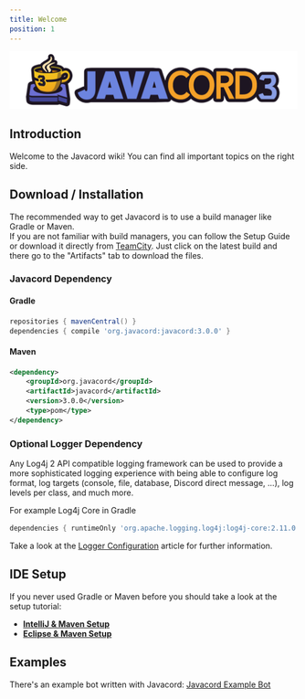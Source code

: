 ```yaml
---
title: Welcome
position: 1
---
```

![](/img/javacord3_banner.png)

## Introduction

Welcome to the Javacord wiki! You can find all important topics on the right side.

## Download / Installation

The recommended way to get Javacord is to use a build manager like Gradle or Maven.  
If you are not familiar with build managers, you can follow the Setup Guide 
or download it directly from
[TeamCity](https://ci.javacord.org/viewType.html?buildTypeId=Javacord_PublishSnapshots&branch_Javacord=v_3&tab=buildTypeStatusDiv&state=successful).
Just click on the latest build and there go to the "Artifacts" tab to download the files.

### Javacord Dependency

#### Gradle
```groovy
repositories { mavenCentral() }
dependencies { compile 'org.javacord:javacord:3.0.0' }
```

#### Maven
```xml
<dependency>
    <groupId>org.javacord</groupId>
    <artifactId>javacord</artifactId>
    <version>3.0.0</version>
    <type>pom</type>
</dependency>
```

### Optional Logger Dependency

Any Log4j 2 API compatible logging framework can be used to provide a more sophisticated logging experience
with being able to configure log format, log targets (console, file, database, Discord direct message, ...),
log levels per class, and much more.

For example Log4j Core in Gradle
```groovy
dependencies { runtimeOnly 'org.apache.logging.log4j:log4j-core:2.11.0' }
```
Take a look at the [Logger Configuration](/wiki/basic-tutorials/logger-configuration/) article for further information.

## IDE Setup

If you never used Gradle or Maven before you should take a look at the setup tutorial:
* **[IntelliJ & Maven Setup](/wiki/getting-started/intellij-maven)**
* **[Eclipse & Maven Setup](/wiki/getting-started/eclipse-maven)**

## Examples

There's an example bot written with Javacord: [Javacord Example Bot](https://github.com/Javacord/JavacordExampleBot)